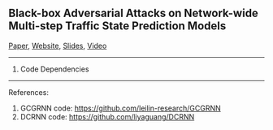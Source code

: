 ## Black-box Adversarial Attacks on Network-wide Multi-step Traffic State Prediction Models



[Paper](https://arxiv.org/abs/2110.08712),  [Website](https://stars-cs.github.io/black_box_traffic/),  [Slides](https://github.com/stars-cs/black_box_traffic/blob/gh-pages/Black%20Box%20Adversarial%20Attacks.pdf), [Video](https://www.youtube.com/watch?v=yxOBCIl1o-Y)

------

1. Code Dependencies





-----

References:

1. GCGRNN code: https://github.com/leilin-research/GCGRNN
2. DCRNN code: https://github.com/liyaguang/DCRNN
